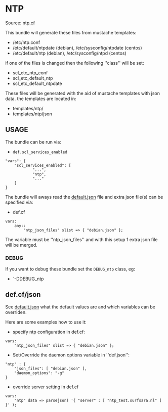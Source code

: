# NTP

Source: [ntp.cf](/services/ntp.cf)

This bundle will generate these files from mustache templates:
 * /etc/ntp.conf
 * /etc/default/ntpdate (debian), /etc/sysconfig/ntpdate (centos)
 * /etc/default/ntp (debian), /etc/sysconfig/ntpd (centos)

if one of the files is changed then the following ''class'' will be set:
 * scl_etc_ntp_conf
 * scl_etc_default_ntp
 * scl_etc_default_ntpdate

These files will be generated with the aid of mustache templates with json data.
the templates are located in:
 * templates/ntp/
 * templates/ntp/json

## USAGE

The bundle can be run via:
 * `def.scl_services_enabled`
```
"vars": {
    "scl_services_enabled": [
            "...",
            "ntp",
            "..."
    ]
}
```

The bundle will aways read the [default.json](/templates/cron/json/default.json) file
and extra json file(s) can be specified via:
 * def.cf
```
vars:
    any::
        "ntp_json_files" slist => { "debian.json" };
```

The variable must be ''ntp_json_files'' and with this setup 1 extra json file will be  merged.

### DEBUG

If you want to debug these bundle set the `DEBUG_ntp` class, eg:
 * `-DDEBUG_ntp

## def.cf/json

See [default.json](/templates/ntp/json/default.json) what the default values are and
which variables can be overriden.

Here are some examples how to use it:
 * specify ntp configuration in def.cf:
```
vars:
    "ntp_json_files" slist => { "debian.json" };
```
 * Set/Override the daemon options variable in ''def.json'':
```
"ntp" : {
    "json_files": [ "debian.json" ],
    "daemon_options": "-g"
}
```
 * override server setting in def.cf
```
vars:
    "ntp" data => parsejson( '{ "server" : [ "ntp_test.surfsara.nl" ] }' );
```
